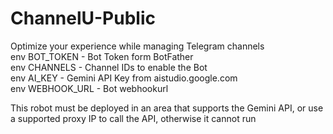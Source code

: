 # ChannelU-Public
Optimize your experience while managing Telegram channels  
env BOT_TOKEN - Bot Token form BotFather  
env CHANNELS - Channel IDs to enable the Bot  
env AI_KEY - Gemini API Key from aistudio.google.com  
env WEBHOOK_URL - Bot webhookurl  
  
  
This robot must be deployed in an area that supports the Gemini API, or use a supported proxy IP to call the API, otherwise it cannot run
